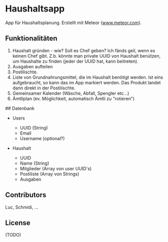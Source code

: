 # Haushaltsapp

App für Haushaltsplanung. Erstellt mit Meteor (www.meteor.com).
 
## Funktionalitäten

1. Haushalt gründen - wie? Soll es Chef geben? Ich fänds geil, wenn es keinen Chef gibt. Z.b. könnte man private UUID von Haushalt benützen, um Haushalte zu finden (jeder der UUID hat, kann beitreten). 
2. Ausgaben aufteilen
3. Postilischte. 
4. Liste von Grundnahrungsmittel, die im Haushalt benötigt werden. Ist eins aufgebraucht, so kann das im App markiert werden. Das Produkt landet dann direkt in der Postilischte. 
5. Gemeinsamer Kalender (Wäsche, Abfall, Spengler etc...)
6. Ämtliplan (ev. Möglichkeit, automatisch Ämtli zu "rotieren")


## Datenbank 

 - Users
 	 - UUID (String)
 	 - Email
 	 - Username (optional?)

 - Haushalt
 	 - UUID
 	 - Name (String)
 	 - Mitglieder (Array von user UUID's)
 	 - Postiliste (Array von Strings)
 	 - Ausgaben

## Contributors

Luc, Schmidi, ...

## License

(TODO)